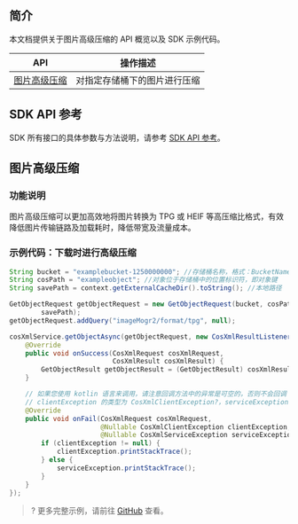 ## 简介

本文档提供关于图片高级压缩的 API 概览以及 SDK 示例代码。

| API                                                          | 操作描述 |
| ------------------------------------------------------------ | -------- |
| [图片高级压缩](https://intl.cloud.tencent.com/document/product/436/44004) |   对指定存储桶下的图片进行压缩  |


## SDK API 参考

SDK 所有接口的具体参数与方法说明，请参考 [SDK API 参考](https://cos-android-sdk-doc-1253960454.file.myqcloud.com/)。

## 图片高级压缩

### 功能说明

图片高级压缩可以更加高效地将图片转换为 TPG 或 HEIF 等高压缩比格式，有效降低图片传输链路及加载耗时，降低带宽及流量成本。

### 示例代码：下载时进行高级压缩

[//]: # (.cssg-snippet-get-object-with-advanced-compress)
```java
String bucket = "examplebucket-1250000000"; //存储桶名称，格式：BucketName-APPID
String cosPath = "exampleobject"; //对象位于存储桶中的位置标识符，即对象键
String savePath = context.getExternalCacheDir().toString(); //本地路径

GetObjectRequest getObjectRequest = new GetObjectRequest(bucket, cosPath,
        savePath);
getObjectRequest.addQuery("imageMogr2/format/tpg", null);

cosXmlService.getObjectAsync(getObjectRequest, new CosXmlResultListener() {
    @Override
    public void onSuccess(CosXmlRequest cosXmlRequest,
                          CosXmlResult cosXmlResult) {
        GetObjectResult getObjectResult = (GetObjectResult) cosXmlResult;
    }

    // 如果您使用 kotlin 语言来调用，请注意回调方法中的异常是可空的，否则不会回调 onFail 方法，即：
    // clientException 的类型为 CosXmlClientException?，serviceException 的类型为 CosXmlServiceException?
    @Override
    public void onFail(CosXmlRequest cosXmlRequest,
                       @Nullable CosXmlClientException clientException,
                       @Nullable CosXmlServiceException serviceException) {
        if (clientException != null) {
            clientException.printStackTrace();
        } else {
            serviceException.printStackTrace();
        }
    }
});
```

>? 更多完整示例，请前往 [GitHub](https://github.com/tencentyun/cos-snippets/tree/master/Android/app/src/androidTest/java/com/tencent/qcloud/cosxml/cssg/GetObject.java) 查看。
>




